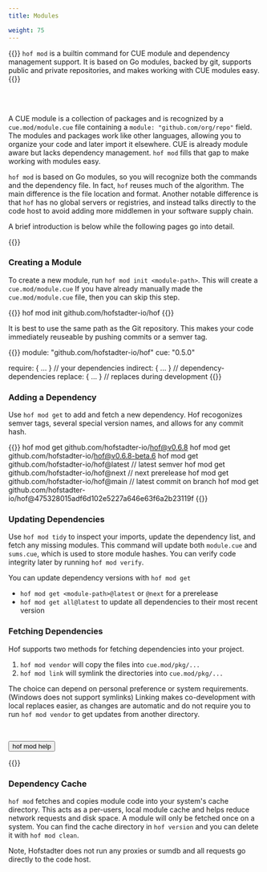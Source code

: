 ```yaml
---
title: Modules

weight: 75
---
```



{{<lead>}}
`hof mod` is a builtin command for
CUE module and dependency management support.
It is based on Go modules, backed by git,
supports public and private repositories,
and makes working with CUE modules easy.
{{</lead>}}


<div id="module-cast" class="asciinema"></div>

<br>
<br>


A CUE module is a collection of packages and
is recognized by a `cue.mod/module.cue` file
containing a `module: "github.com/org/repo"` field.
The modules and packages work like other languages,
allowing you to organize your code and later import it elsewhere.
CUE is already module aware but lacks dependency management.
`hof mod` fills that gap to make working with modules easy.

`hof mod` is based on Go modules, so you will recognize
both the commands and the dependency file.
In fact, `hof` reuses much of the algorithm.
The main difference is the file location and format.
Another notable difference is that `hof` has no
global servers or registries, and instead talks
directly to the code host to avoid adding more
middlemen in your software supply chain.

A brief introduction is below while
the following pages go into detail.

{{<childpages>}}


### Creating a Module

To create a new module, run `hof mod init <module-path>`.
This will create a `cue.mod/module.cue`
If you have already manually made the
`cue.mod/module.cue` file, then you can skip this step.

{{<codeInner>}}
hof mod init github.com/hofstadter-io/hof
{{</codeInner>}}

It is best to use the same path as the Git repository.
This makes your code immediately reuseable by pushing commits or a semver tag.

{{<codeInner>}}
module: "github.com/hofstadter-io/hof"
cue: "0.5.0"

require:  { ... } // your dependencies
indirect: { ... } // dependency-dependencies
replace:  { ... } // replaces during development
{{</codeInner>}}


### Adding a Dependency

Use `hof mod get` to add and fetch a new dependency.
Hof recogonizes semver tags,
several special version names,
and allows for any commit hash.

{{<codeInner>}}
hof mod get github.com/hofstadter-io/hof@v0.6.8
hof mod get github.com/hofstadter-io/hof@v0.6.8-beta.6
hof mod get github.com/hofstadter-io/hof@latest   // latest semver
hof mod get github.com/hofstadter-io/hof@next     // next prerelease
hof mod get github.com/hofstadter-io/hof@main     // latest commit on branch
hof mod get github.com/hofstadter-io/hof@475328015adf6d102e5227a646e63f6a2b23119f
{{</codeInner>}}

### Updating Dependencies

Use `hof mod tidy` to inspect your imports,
update the dependency list, and fetch any missing modules.
This command will update both `module.cue` and `sums.cue`,
which is used to store module hashes.
You can verify code integrity later by running `hof mod verify`.

You can update dependency versions with `hof mod get`

- `hof mod get <module-path>@latest` or `@next` for a prerelease
- `hof mod get all@latest` to update all dependencies to their most recent version


### Fetching Dependencies


Hof supports two methods for fetching dependencies into your project.

1. `hof mod vendor` will copy the files into `cue.mod/pkg/...`
2. `hof mod link` will symlink the directories into `cue.mod/pkg/...`

The choice can depend on personal preference or system requirements.
(Windows does not support symlinks)
Linking makes co-development with local replaces easier,
as changes are automatic and 
do not require you to run `hof mod vendor` to get updates
from another directory.

<br>

<p><button class="btn btn-primary" type="button" data-bs-toggle="collapse" data-bs-target="#collapseExample" aria-expanded="false" aria-controls="collapseExample">
	hof mod help
</button></p>
<div class="collapse" id="collapseExample">
{{<codePane file="code/cmd-help/mod" lang="txt" title="$ hof mod help">}}
</div>


### Dependency Cache

`hof mod` fetches and copies module code into your system's cache directory.
This acts as a per-users, local module cache and helps reduce network requests and disk space.
A module will only be fetched once on a system.
You can find the cache directory in `hof version` and
you can delete it with `hof mod clean`.

Note, Hofstadter does not run any proxies or sumdb and all requests go directly to the code host.

